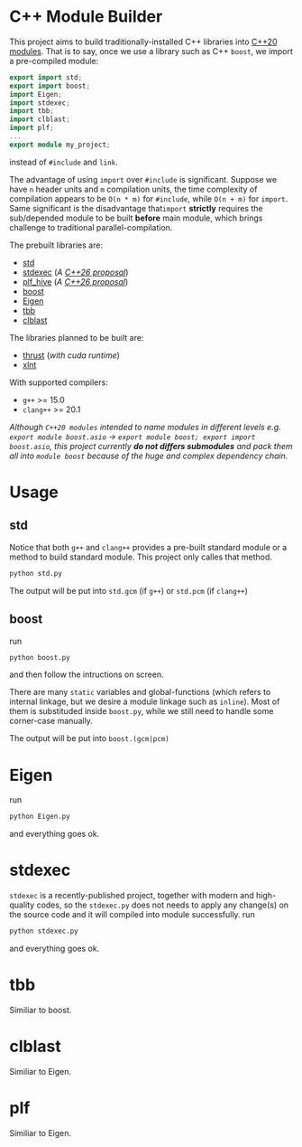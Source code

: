 # C++ Module Builder

This project aims to build traditionally-installed C++ libraries into [C++20 modules](https://en.cppreference.com/w/cpp/language/modules). That is to say, once we use a library such as C++ `boost`, we import a pre-compiled module:
```cpp
export import std;
export import boost;
import Eigen;
import stdexec;
import tbb;
import clblast;
import plf;
...
export module my_project;
```
instead of `#include` and `link`.

The advantage of using `import` over `#include` is significant. Suppose we have `n` header units and `m` compilation units, the time complexity of compilation appears to be `O(n * m)` for `#include`, while `O(n + m)` for `import`. Same significant is the disadvantage that`import` **strictly** requires the sub/depended module to be built **before** main module, which brings challenge to traditional parallel-compilation.

The prebuilt libraries are:
- [std](https://en.cppreference.com/w/cpp/standard_library#Importing_modules)
- [stdexec](https://github.com/NVIDIA/stdexec) (*A [C++26 proposal](https://www.open-std.org/jtc1/sc22/wg21/docs/papers/2024/p2300r10.html)*)
- [plf_hive](https://github.com/mattreecebentley/plf_hive) (*A [C++26 proposal](https://www.open-std.org/jtc1/sc22/wg21/docs/papers/2021/p0447r15.html)*)
- [boost](https://www.boost.org)
- [Eigen](https://eigen.tuxfamily.org)
- [tbb](https://github.com/uxlfoundation/oneTBB)
- [clblast](https://github.com/CNugteren/CLBlast)

The libraries planned to be built are:
- [thrust](https://github.com/NVIDIA/thrust) (*with cuda runtime*)
- [xlnt](https://github.com/tfussell/xlnt)

With supported compilers:
- `g++` >= 15.0
- `clang++` >= 20.1

*Although `C++20 modules` intended to name modules in different levels e.g. `export module boost.asio` -> `export module boost; export import boost.asio`, this project currently **do not differs submodules** and pack them all into `module boost` because of the huge and complex dependency chain.*

# Usage

## std

Notice that both `g++` and `clang++` provides a pre-built standard module or a method to build standard module. This project only calles that method.

```sh
python std.py
```

The output will be put into `std.gcm` (if `g++`) or `std.pcm` (if `clang++`)

## boost

run
```sh
python boost.py
```
and then follow the intructions on screen. 

There are many `static` variables and global-functions (which refers to internal linkage, but we desire a module linkage such as `inline`). Most of them is substituded inside `boost.py`, while we still need to handle some corner-case manually.

The output will be put into `boost.(gcm|pcm)`

# Eigen

run
```sh
python Eigen.py
```
and everything goes ok.

# stdexec

`stdexec` is a recently-published project, together with modern and high-quality codes, so the `stdexec.py` does not needs to apply any change(s) on the source code and it will compiled into module successfully. run
```sh
python stdexec.py
```
and everything goes ok.

# tbb

Similiar to boost.

# clblast

Similiar to Eigen. 

# plf

Similiar to Eigen.

